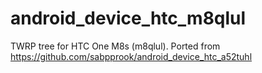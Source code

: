# android_device_htc_m8qlul
TWRP tree for HTC One M8s (m8qlul).
Ported from https://github.com/sabpprook/android_device_htc_a52tuhl
